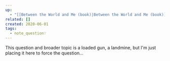 ```yaml
---
up:
  - "[[Between the World and Me (book)|Between the World and Me (book)]]"
related: []
created: 2020-06-01
tags:
  - note_question❔
---
```

This question and broader topic is a loaded gun, a landmine, but I'm just placing it here to force the question...